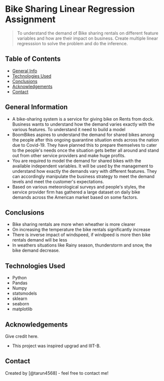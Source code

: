 # Bike Sharing Linear Regression Assignment
> To understand the demand of Bike sharing rentals on different feature variables and how are their impact on business. Create multiple linear regresssion to solve the problem and do the inference.


## Table of Contents
* [General Info](#general-information)
* [Technologies Used](#technologies-used)
* [Conclusions](#conclusions)
* [Acknowledgements](#acknowledgements)
* [Contact](#contact)


## General Information
- A bike-sharing system is a service for giving bike on Rents from dock. Business wants to understand how the demand varies exactly with the various features. To understand it need to build a model
- BoomBikes aspires to understand the demand for shared bikes among the people after this ongoing quarantine situation ends across the nation due to Covid-19. They have planned this to prepare themselves to cater to the people's needs once the situation gets better all around and stand out from other service providers and make huge profits.
- You are required to model the demand for shared bikes with the available independent variables. It will be used by the management to understand how exactly the demands vary with different features. They can accordingly manipulate the business strategy to meet the demand levels and meet the customer's expectations.
- Based on various meteorological surveys and people's styles, the service provider firm has gathered a large dataset on daily bike demands across the American market based on some factors.


## Conclusions
- Bike sharing rentals are more when wheather is more clearer
- On increasing the temperature the bike rentals significantly increase
- There is inverse impact of windspeed, if windpeed is more then bike rentals demand will be less
- In weathers situations like Rainy season, thunderstorm and snow, the bike demand decrease.


## Technologies Used
- Python
- Pandas
- Numpy
- statsmodels
- sklearn
- seaborn
- matplotlib

## Acknowledgements
Give credit here.
- This project was inspired upgrad and IIIT-B.


## Contact
Created by [@tarun4568] - feel free to contact me!

